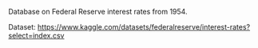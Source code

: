 Database on Federal Reserve interest rates from 1954.

Dataset: https://www.kaggle.com/datasets/federalreserve/interest-rates?select=index.csv
